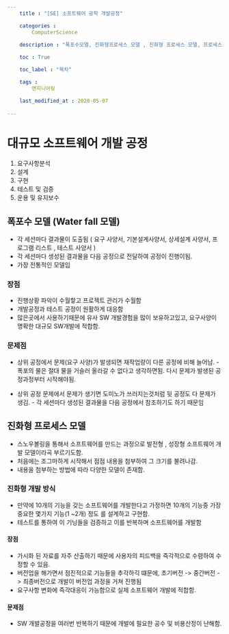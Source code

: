 ```yaml
---
    title : "[SE] 소프트웨어 공학 개발공정" 

    categories : 
        ComputerScience
    
    description : "폭포수모델, 진화형프로세스 모델 , 진화형 프로세스 모델, 프로세스 프로그래밍"

    toc : True

    toc_label : "목차"

    tags : 
        엔지니어링

    last_modified_at : 2020-05-07
 
---
```

# 대규모 소프트웨어 개발 공정
1. 요구사항분석
2. 설계
3. 구현
4. 테스트 및 검증 
5. 운용 및 유지보수

## 폭포수 모델 (Water fall 모델)
* 각 세션마다 결과물이 도출됨 ( 요구 사양서, 기본설계사양서, 상세설계 사양서, 프로그램 리스트 , 테스트 사양서 )
* 각 세션마다 생성된 결과물을 다음 공정으로 전달하여 공정이 진행이됨.
* 가장 전통적인 모델임

### 장점
* 진행상황 파악이 수월핳고 프로젝트 관리가 수월함
* 개발공정과 테스트 공정이 원활하게 대응함
* 많은곳에서 사용하기때문에 유사 SW 개발경험을 많이 보유하고있고, 요구사양이 명확한 대규모 SW개발에 적합함.


### 문제점 
* 상위 공정에서 문제(요구 사양)가 발생되면 재작업량이 다른 공정에 비해 늘어남. - 폭포의 물은 절대 물을 거슬러 올라갈 수 없다고 생각하면됨. 다시 문제가 발생된 공정과정부터 시작해야됨.

* 상위 공정 문제에서 문제가 생기면 도미노가 쓰러지는것처럼 뒷 공정도 다 문제가 생김.  - 각 세션마다 생성된 결과물을 다음 공정에서 참조하기도 하기 때문임

## 진화형 프로세스 모델
* 스노우볼링을 통해서 소프트웨어를 만드는 과정으로 발전형 , 성장형 소프트웨어 개발 모델이라곡 부르기도함.
* 처음에는 조그마하게 시작해서 점점 내용을 첨부하여 그 크기를 불려나감. 
* 내용을 첨부하는 방법에 따라 다양한 모델이 존재함.

### 진화형 개발 방식
* 만약에 10개의 기능을 갖는 소프트웨어를 개발한다고 가정하면 10개의 기능중 가장 중요한 몇가지 기능(1 ~2개) 정도 를 설계하고 구현함.
* 테스트를 통하여 이 기닝들을 검증하고 이를 반복하며 소프트웨어를 개발함

#### 장점
* 가시화 된 자료를 자주 산출하기 때문에 사용자의 피드백을 즉각적으로 수렴하여 수정할 수 있음.
* 버전업을 해가면서 점진적으로 기능들을 추각하긱 떄문에, 초기버전 -> 중간버전 -> 최종버전으로 개발이 버전업 과정을 거쳐 진행됨
* 요구사항 변화에 즉각대응이 가능함으로 실제 소프트웨어 개발에 적합함.

#### 문제점
* SW 개발공정을 여러번 반복하기 때문에 개발에 필요한 공수 및 비용산정이 난해함.
